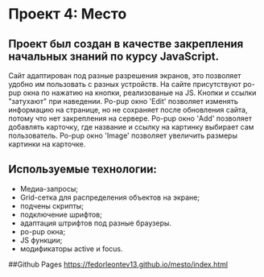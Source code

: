 # Проект 4: Место

## Проект был создан в качестве закрепления начальных знаний по курсу JavaScript. 
Сайт адаптирован под разные разрешения экранов, это позволяет удобно им пользовать с разных устройств.
На сайте присутствуют po-pup окна по нажатию на кнопки, реализованые на JS.
Кнопки и ссылки "затухают" при наведении.
Po-pup окно 'Edit' позволяет изменять информацию на странице, но не сохраняет после обновления сайта, потому что нет закрепления на сервере.
Po-pup окно 'Add' позволяет добавлять карточку, где название и ссылку на картинку выбирает сам пользователь.
Po-pup окно 'Image' позволяет увеличить размеры картинки на карточке.

 
## Используемые технологии:
- Медиа-запросы;
- Grid-сетка для распределения объектов на экране;
- подчены скрипты;
- подключение шрифтов;
- адаптация штрифтов под разные браузеры.
- po-pup окна;
- JS функции;
- модификаторы active и focus.

##Github Pages
https://fedorleontev13.github.io/mesto/index.html